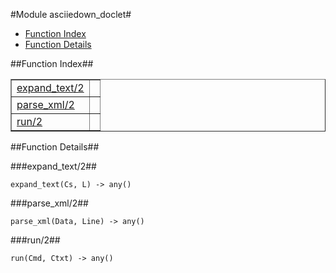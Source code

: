 

#Module asciiedown_doclet#
* [Function Index](#index)
* [Function Details](#functions)


<a name="index"></a>

##Function Index##


<table width="100%" border="1" cellspacing="0" cellpadding="2" summary="function index"><tr><td valign="top"><a href="#expand_text-2">expand_text/2</a></td><td></td></tr><tr><td valign="top"><a href="#parse_xml-2">parse_xml/2</a></td><td></td></tr><tr><td valign="top"><a href="#run-2">run/2</a></td><td></td></tr></table>


<a name="functions"></a>

##Function Details##

<a name="expand_text-2"></a>

###expand_text/2##


`expand_text(Cs, L) -> any()`

<a name="parse_xml-2"></a>

###parse_xml/2##


`parse_xml(Data, Line) -> any()`

<a name="run-2"></a>

###run/2##


`run(Cmd, Ctxt) -> any()`

